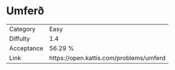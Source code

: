 # Umferð

<table>
    <tr>
        <td>Category</td>
        <td>Easy</td>
    </tr>
    <tr>
        <td>Diffulty</td>
        <td>1.4</td>
    </tr>
    <tr>
        <td>Acceptance</td>
        <td>56.29 %</td>
    </tr>
    <tr>
        <td>Link</td>
        <td>https://open.kattis.com/problems/umferd</td>
    </tr>
</table>